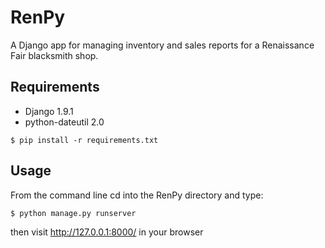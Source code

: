 # RenPy
A Django app for managing inventory and sales reports for a Renaissance Fair blacksmith shop.

## Requirements
- Django 1.9.1
- python-dateutil 2.0

`$ pip install -r requirements.txt`

## Usage
From the command line cd into the RenPy directory and type:

`$ python manage.py runserver`

then visit http://127.0.0.1:8000/ in your browser
